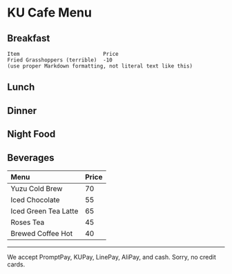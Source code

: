# KU Cafe Menu


## Breakfast

    Item                           Price
    Fried Grasshoppers (terrible)  -10
    (use proper Markdown formatting, not literal text like this)

## Lunch 


## Dinner


## Night Food


## Beverages

| Menu                     | Price    |
|:-------------------------|----------|
| Yuzu Cold Brew           | 70       |
| Iced Chocolate           | 55       |
| Iced Green Tea Latte     | 65       |
| Roses Tea                | 45       |
| Brewed Coffee Hot        | 40       |


---

We accept PromptPay, KUPay, LinePay, AliPay, and cash. Sorry, no credit cards.
